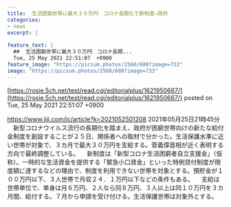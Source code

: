 ```yaml
---
title:  生活困窮世帯に最大３０万円　コロナ長期化で新制度—政府  
categories:
- news
excerpt: |
  
feature_text: |
  ##  生活困窮世帯に最大３０万円　コロナ長期...
  Tue, 25 May 2021 22:51:07  +0900
feature_image: "https://picsum.photos/2560/600?image=733"
image: "https://picsum.photos/2560/600?image=733"
---
```


[https://rosie.5ch.net/test/read.cgi/editorialplus/1621950667/](https://rosie.5ch.net/test/read.cgi/editorialplus/1621950667/)
posted on Tue, 25 May 2021 22:51:07  +0900

<!--more-->

https://www.jiji.com/jc/article?k=2021052501208 2021年05月25日21時45分 　新型コロナウイルス流行の長期化を踏まえ、政府が困窮世帯向けの新たな給付金制度を創設することが２５日、関係者への取材で分かった。生活保護水準に近い世帯が対象で、３カ月で最大３０万円を支給する。菅義偉首相が近く表明する方向で最終調整している。 　新制度は「新型コロナ生活困窮者自立支援金」（仮称）。一時的な生活資金を提供する「緊急小口資金」といった特例貸付制度が限度額に達するなどの理由で、制度を利用できない世帯を対象とする。預貯金が１００万円以下、３人世帯で月収２４．１万円以下などの条件もある。 　支給は世帯単位で、単身は月６万円、２人なら同８万円、３人以上は同１０万円を３カ月間、給付する。７月から申請を受け付ける。生活保護世帯は対象外とする。
